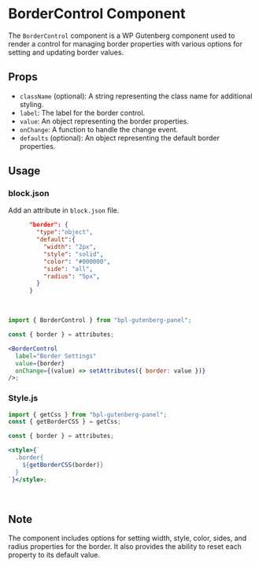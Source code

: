 # BorderControl Component

The `BorderControl` component is a WP Gutenberg component used to render a control for managing border properties with various options for setting and updating border values.

## Props

- `className` (optional): A string representing the class name for additional styling.
- `label`: The label for the border control.
- `value`: An object representing the border properties.
- `onChange`: A function to handle the change event.
- `defaults` (optional): An object representing the default border properties.

## Usage

### block.json

Add an attribute in `block.json` file.

```json
      "border": {
        "type":"object",
        "default":{
          "width": "2px",
          "style": "solid",
          "color": "#000000",
          "side": "all",
          "radius": "5px",
        }
      }
```

<br />

```jsx
import { BorderControl } from "bpl-gutenberg-panel";

const { border } = attributes;

<BorderControl
  label="Border Settings"
  value={border}
  onChange={(value) => setAttributes({ border: value })}
/>;
```

### Style.js

```jsx
import { getCss } from "bpl-gutenberg-panel";
const { getBorderCSS } = getCss;

const { border } = attributes;

<style>{`
  .border{
    ${getBorderCSS(border)}
  }
`}</style>;
```

<br />

## Note

The component includes options for setting width, style, color, sides, and radius properties for the border. It also provides the ability to reset each property to its default value.
